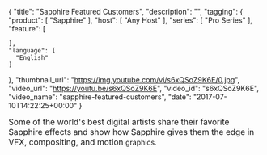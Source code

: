 {
  "title": "Sapphire Featured Customers",
  "description": "",
  "tagging": {
    "product": [
      "Sapphire"
    ],
    "host": [
      "Any Host"
    ],
    "series": [
      "Pro Series"
    ],
    "feature": [

    ],
    "language": [
      "English"
    ]
  },
  "thumbnail_url": "https://img.youtube.com/vi/s6xQSoZ9K6E/0.jpg",
  "video_url": "https://youtu.be/s6xQSoZ9K6E",
  "video_id": "s6xQSoZ9K6E",
  "video_name": "sapphire-featured-customers",
  "date": "2017-07-10T14:22:25+00:00"
}

<span style="font-size: 1rem;">Some of the world's best digital artists share their favorite Sapphire effects and show how Sapphire gives them the edge in VFX, compositing, and motion </span>graphics.
